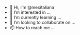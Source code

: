 - 👋 Hi, I’m @mexitaliana
- 👀 I’m interested in ...
- 🌱 I’m currently learning ...
- 💞️ I’m looking to collaborate on ...
- 📫 How to reach me ...

<!---
mexitaliana/mexitaliana is a ✨ special ✨ repository because its `README.md` (this file) appears on your GitHub profile.
You can click the Preview link to take a look at your changes.
--->
